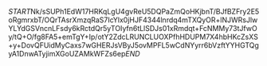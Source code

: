 $START$Nk/sSUPh1EdW17HRKqLgU4gvReU5DQPaZmQoHKjbnT/BJfBZFry2E5oRgmrxbT/OQrTAsrXmzqRaS7IcYlx0jHJF4344lnrdq4mTXQyOR+lNJWRsJlwYLYdGSVncnLFsdy6kRctdQr5yTOIyfn6tLlSDJs01xRmdqt+FcNMMy73tJfwOy/tQ+O/fg8FA5+emTgY+Ip/otY2ZdcLRUNCLUOXPfhHDUPM7X4hbHKcZsXS+y+DovQFUidMyCaxs7wGHERJsVByJ5ovMPFL5wCdNYyrr6bVzftYYHGTQgyA1DnwATyjimXGoUZAMkWFZs6ep$END$